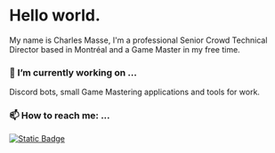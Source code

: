 # Hello world.
My name is Charles Masse,
I'm a professional Senior Crowd Technical Director based in Montréal and a Game Master in my free time.

###  🔭 I’m currently working on ...
Discord bots, small Game Mastering applications and tools for work.

### 📫 How to reach me: ...
<a href="https://www.linkedin.com/in/charles-masse-b54622186" target="_blank" rel="noopener noreferrer"><img alt="Static Badge" src="https://img.shields.io/badge/in-Charles%20Masse-test?style=plastic&labelColor=%230a66c2&color=%230a66c2"></a>
